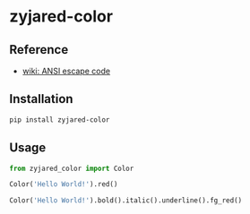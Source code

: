 # zyjared-color

## Reference

- [wiki: ANSI escape code](https://en.wikipedia.org/wiki/ANSI_escape_code#Colors)

## Installation

```sh
pip install zyjared-color
```

## Usage

```python
from zyjared_color import Color

Color('Hello World!').red()

Color('Hello World!').bold().italic().underline().fg_red()
```